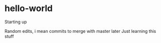 # hello-world
Starting up

Random edits, i mean commits to merge with master later
Just learning this stuff
